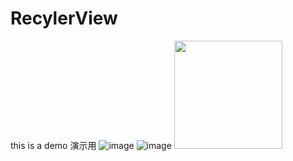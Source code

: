 # RecylerView
this is a demo
演示用
![image](https://img.alicdn.com/imgextra/i2/860350302/TB2XBvxaai5V1BjSsphXXaEpXXa_!!860350302.png)
![image](https://img.alicdn.com/imgextra/i3/860350302/TB2xxPuaX15V1Bjy1XdXXayCFXa_!!860350302.png)
<img width="173" height=“274” src="https://github.com/youlookwhat/CloudReader/blob/master/file/page_gank_00.png"></img>

